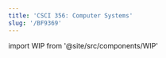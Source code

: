 ```yaml
---
title: 'CSCI 356: Computer Systems'
slug: '/BF9369'
---
```


import WIP from '@site/src/components/WIP'

<WIP />
